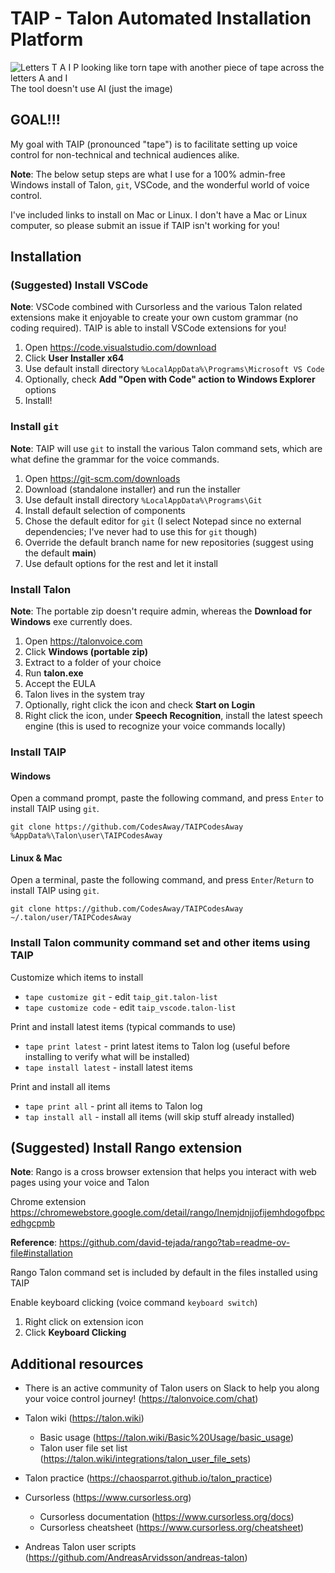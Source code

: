 # TAIP - Talon Automated Installation Platform

![Letters T A I P looking like torn tape with another piece of tape across the letters A and I](https://github.com/user-attachments/assets/526a73eb-09f8-49c9-b73f-408495543804)<br/>
The tool doesn't use AI (just the image)

## GOAL!!!

My goal with TAIP (pronounced "tape") is to facilitate setting up voice control for non-technical and technical audiences alike.

**Note**: The below setup steps are what I use for a 100% admin-free Windows install of Talon, `git`, VSCode, and the wonderful world of voice control.

I've included links to install on Mac or Linux. I don't have a Mac or Linux computer, so please submit an issue if TAIP isn't working for you!

## Installation

### (Suggested) Install VSCode

**Note**: VSCode combined with Cursorless and the various Talon related extensions make it enjoyable to create your own custom grammar (no coding required). TAIP is able to install VSCode extensions for you!

1. Open https://code.visualstudio.com/download
2. Click **User Installer x64**
3. Use default install directory `%LocalAppData%\Programs\Microsoft VS Code`
4. Optionally, check **Add "Open with Code" action to Windows Explorer** options
5. Install!

### Install `git`

**Note**: TAIP will use `git` to install the various Talon command sets, which are what define the grammar for the voice commands.

1. Open https://git-scm.com/downloads
2. Download (standalone installer) and run the installer
3. Use default install directory `%LocalAppData%\Programs\Git`
4. Install default selection of components
5. Chose the default editor for `git` (I select Notepad since no external dependencies; I've never had to use this for `git` though)
6. Override the default branch name for new repositories (suggest using the default **main**)
7. Use default options for the rest and let it install

### Install Talon

**Note**: The portable zip doesn't require admin, whereas the **Download for Windows** exe currently does.

1. Open https://talonvoice.com
2. Click **Windows (portable zip)**
3. Extract to a folder of your choice
4. Run **talon.exe**
5. Accept the EULA
6. Talon lives in the system tray
7. Optionally, right click the icon and check **Start on Login**
8. Right click the icon, under **Speech Recognition**, install the latest speech engine (this is used to recognize your voice commands locally)

### Install TAIP

#### Windows
Open a command prompt, paste the following command, and press `Enter` to install TAIP using `git`.

```shell
git clone https://github.com/CodesAway/TAIPCodesAway %AppData%\Talon\user\TAIPCodesAway
```

#### Linux & Mac

Open a terminal, paste the following command, and press `Enter`/`Return` to install TAIP using `git`.

```shell
git clone https://github.com/CodesAway/TAIPCodesAway ~/.talon/user/TAIPCodesAway
```

### Install Talon community command set and other items using TAIP

Customize which items to install
* `tape customize git` - edit `taip_git.talon-list`
* `tape customize code` - edit `taip_vscode.talon-list`

Print and install latest items (typical commands to use)
* `tape print latest` - print latest items to Talon log (useful before installing to verify what will be installed)
* `tape install latest` - install latest items

Print and install all items
* `tape print all` - print all items to Talon log
* `tap install all` - install all items (will skip stuff already installed)

## (Suggested) Install Rango extension

**Note**: Rango is a cross browser extension that helps you interact with web pages using your voice and Talon

Chrome extension
https://chromewebstore.google.com/detail/rango/lnemjdnjjofijemhdogofbpcedhgcpmb

**Reference**: https://github.com/david-tejada/rango?tab=readme-ov-file#installation

Rango Talon command set is included by default in the files installed using TAIP

Enable keyboard clicking (voice command `keyboard switch`)
1. Right click on extension icon
2. Click **Keyboard Clicking**

## Additional resources
* There is an active community of Talon users on Slack to help you along your voice control journey! (https://talonvoice.com/chat)

* Talon wiki (https://talon.wiki)
  * Basic usage (https://talon.wiki/Basic%20Usage/basic_usage)
  * Talon user file set list (https://talon.wiki/integrations/talon_user_file_sets)

* Talon practice (https://chaosparrot.github.io/talon_practice)

* Cursorless (https://www.cursorless.org)
  * Cursorless documentation (https://www.cursorless.org/docs)
  * Cursorless cheatsheet (https://www.cursorless.org/cheatsheet)

* Andreas Talon user scripts (https://github.com/AndreasArvidsson/andreas-talon)